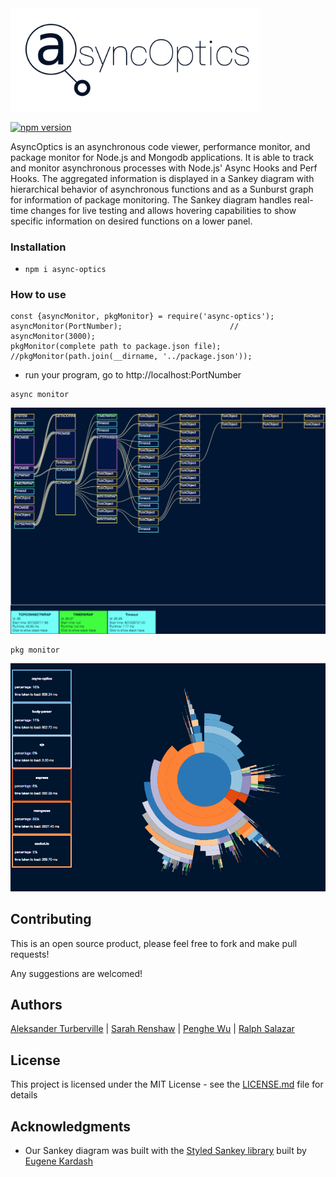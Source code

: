 <img src="readme/new-logo.png" width="400"/>

[![npm version](https://badge.fury.io/js/async-optics.svg)](https://badge.fury.io/js/async-optics)

AsyncOptics is an asynchronous code viewer, performance monitor, and package monitor for Node.js and Mongodb applications. It is able to track and monitor asynchronous processes with Node.js' Async Hooks and Perf Hooks. The aggregated information is displayed in a Sankey diagram with hierarchical behavior of asynchronous functions and as a Sunburst graph for information of package monitoring. The Sankey diagram handles real-time changes for live testing and allows hovering capabilities to show specific information on desired functions on a lower panel.  

### Installation

- `npm i async-optics`

### How to use

```
const {asyncMonitor, pkgMonitor} = require('async-optics');
asyncMonitor(PortNumber);                        // asyncMonitor(3000);
pkgMonitor(complete path to package.json file);  //pkgMonitor(path.join(__dirname, '../package.json'));
```
- run your program, go to http://localhost:PortNumber

```
async monitor
```
<img src="readme/asyncMonitor.png" width="1000"/>

```
pkg monitor
```
<img src="readme/pkgMonitor.png" width="800"/>


## Contributing

This is an open source product, please feel free to fork and make pull requests!

Any suggestions are welcomed!

## Authors

[Aleksander Turberville](https://github.com/Aturberv) | [Sarah Renshaw](https://github.com/sartra) | [Penghe Wu](https://github.com/wupenghe92) | [Ralph Salazar](https://github.com/pjr4lph)

## License

This project is licensed under the MIT License - see the [LICENSE.md](LICENSE.md) file for details

## Acknowledgments
* Our Sankey diagram was built with the [Styled Sankey library](https://github.com/northam/styled_sankey/) built by [Eugene Kardash](https://github.com/northam)
